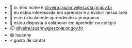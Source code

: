 - 👋 oi meu nome é oliveira.lauanny@escola.pr.gov.br
- 👀 eu estou interessada em aprender e a evoluir nessa área 
- 🌱 estou atualmente aprendendo a programar
- 💞️ estou disposta a colaborar em aprender no colégio
- 📫 oliveira.lauanny@escola.pr.gov.br
- 😄 lauanny
- ⚡ gosto de cantar

<!---
nieuwenhof/nieuwenhof is a ✨ special ✨ repository because its `README.md` (this file) appears on your GitHub profile.
You can click the Preview link to take a look at your changes.
--->

